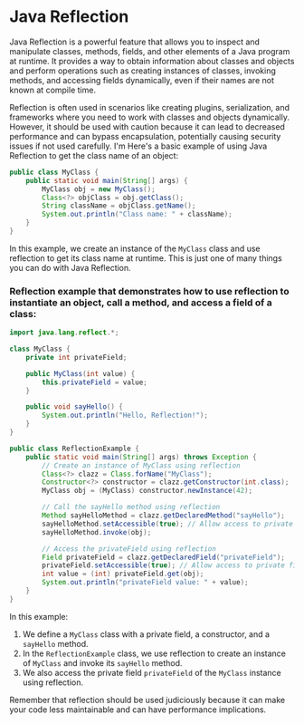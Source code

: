 # Java Reflection

Java Reflection is a powerful feature that allows you to inspect and manipulate classes, methods, fields, and other elements of a Java program at runtime. It provides a way to obtain information about classes and objects and perform operations such as creating instances of classes, invoking methods, and accessing fields dynamically, even if their names are not known at compile time.

Reflection is often used in scenarios like creating plugins, serialization, and frameworks where you need to work with classes and objects dynamically. However, it should be used with caution because it can lead to decreased performance and can bypass encapsulation, potentially causing security issues if not used carefully. I'm Here's a basic example of using Java Reflection to get the class name of an object:

```java
public class MyClass {
    public static void main(String[] args) {
        MyClass obj = new MyClass();
        Class<?> objClass = obj.getClass();
        String className = objClass.getName();
        System.out.println("Class name: " + className);
    }
}
```

In this example, we create an instance of the `MyClass` class and use reflection to get its class name at runtime. This is just one of many things you can do with Java Reflection.

### Reflection example that demonstrates how to use reflection to instantiate an object, call a method, and access a field of a class:

```java
import java.lang.reflect.*;

class MyClass {
    private int privateField;

    public MyClass(int value) {
        this.privateField = value;
    }

    public void sayHello() {
        System.out.println("Hello, Reflection!");
    }
}

public class ReflectionExample {
    public static void main(String[] args) throws Exception {
        // Create an instance of MyClass using reflection
        Class<?> clazz = Class.forName("MyClass");
        Constructor<?> constructor = clazz.getConstructor(int.class);
        MyClass obj = (MyClass) constructor.newInstance(42);

        // Call the sayHello method using reflection
        Method sayHelloMethod = clazz.getDeclaredMethod("sayHello");
        sayHelloMethod.setAccessible(true); // Allow access to private methods
        sayHelloMethod.invoke(obj);

        // Access the privateField using reflection
        Field privateField = clazz.getDeclaredField("privateField");
        privateField.setAccessible(true); // Allow access to private fields
        int value = (int) privateField.get(obj);
        System.out.println("privateField value: " + value);
    }
}
```

In this example:

1. We define a `MyClass` class with a private field, a constructor, and a `sayHello` method.
2. In the `ReflectionExample` class, we use reflection to create an instance of `MyClass` and invoke its `sayHello` method.
3. We also access the private field `privateField` of the `MyClass` instance using reflection.

Remember that reflection should be used judiciously because it can make your code less maintainable and can have performance implications.
